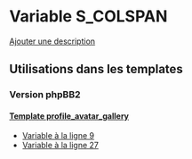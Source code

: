 # Variable S_COLSPAN
[Ajouter une description](https://fa-tvars.appspot.com/var/S_COLSPAN)

## Utilisations dans les templates

### Version phpBB2

#### [Template profile_avatar_gallery](subsilver/profile_avatar_gallery.md)
* [Variable &agrave; la ligne 9](../subsilver/profile_avatar_gallery.tpl#L9)
* [Variable &agrave; la ligne 27](../subsilver/profile_avatar_gallery.tpl#L27)